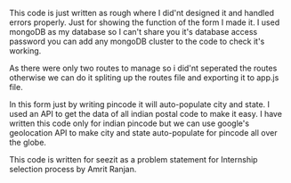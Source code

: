 This code is just written as rough where I did'nt designed it and handled errors properly. Just for showing the function of the form I made it. I used mongoDB as my database so I can't share you it's database access password you can add any mongoDB cluster to the code to check it's working. 
 
As there were only two routes to manage so i did'nt seperated the routes otherwise we can do it spliting up the routes file and exporting it to app.js file.

In this form just by writing pincode it will auto-populate city and state. I used an API to get the data of all indian postal code to make it easy. I have written this code only for indian pincode but we can use google's geolocation API to make city and state auto-populate for pincode all over the globe.

This code is written for seezit as a problem statement for Internship selection process by Amrit Ranjan.
